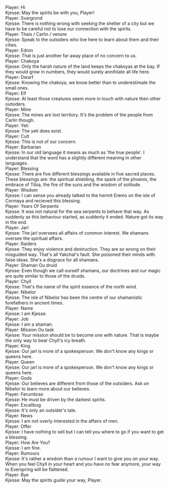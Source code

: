 Player: Hi  
Kjesse: May the spirits be with you, Player!  
Player: Svargrond  
Kjesse: There is nothing wrong with seeking the shelter of a city but we have to be careful not to lose our connection with the spirits.  
Player: Thais / Carlin / venore  
Kjesse: Speak to the outsiders who live here to learn about them and their cities.  
Player: Edron  
Kjesse: That is just another far away place of no concern to us.  
Player: Chakoya  
Kjesse: Only the harsh nature of the land keeps the chakoyas at the bay. If they would grow in numbers, they would surely annihilate all life here.  
Player: Dwarf  
Kjesse: Knowing the chakoya, we know better than to underestimate the small ones.  
Player: Elf  
Kjesse: At least those creatures seem more in touch with nature then other outsiders.  
Player: Mine  
Kjesse: The mines are lost territory. It's the problem of the people from Carlin though.  
Player: Yeti  
Kjesse: The yeti does exist.  
Player: Cult  
Kjesse: This is not of our concern.  
Player: Barbarian  
Kjesse: In our old language it means as much as 'the true people'. I understand that the word has a slightly different meaning in other languages.  
Player: Blessing  
Kjesse: There are five different blessings available in five sacred places. These blessings are: the spiritual shielding, the spark of the phoenix, the embrace of Tibia, the fire of the suns and the wisdom of solitude.  
Player: Wisdom  
Kjesse: I can sense you already talked to the hermit Eremo on the isle of Cormaya and recieved this blessing.  
Player: Years Of Serpents  
Kjesse: It was not natural for the sea serpents to behave that way. As suddenly as this behaviour started, as suddenly it ended. Nature got its way in the end.  
Player: Jarl  
Kjesse: The jarl oversees all affairs of common interest. We shamans oversee the spiritual affairs.  
Player: Raiders  
Kjesse: They enjoy violence and destruction. They are so wrong on their misguided way. That's all Yakchal's fault. She poisoned their minds with false ideas. She's a disgrace for all shamans.  
Player: Shaman Ou druid  
Kjesse: Even though we call ourself shamans, our doctrines and our magic are quite similar to those of the druids.  
Player: Chyll  
Kjesse: That's the name of the spirit essence of the north wind.  
Player: Nibelor  
Kjesse: The isle of Nibelor has been the centre of our shamanistic forefathers in ancient times.  
Player: Name  
Kjesse: I am Kjesse.  
Player: Job  
Kjesse: I am a shaman.  
Player: Mission Ou task  
Kjesse: Your mission should be to become one with nature. That is maybe the only way to bear Chyll's icy breath.  
Player: King  
Kjesse: Our jarl is more of a spokesperson. We don't know any kings or queens here.  
Player: Queen  
Kjesse: Our jarl is more of a spokesperson. We don't know any kings or queens here.  
Player: Gods  
Kjesse: Our believes are different from those of the outsiders. Ask on Nibelor to learn more about our believes.  
Player: Ferumbras  
Kjesse: He must be driven by the darkest spirits.  
Player: Excalibug  
Kjesse: It's only an outsider's tale.  
Player: News  
Kjesse: I am not overly interested in the affairs of men.  
Player: Offer  
Kjesse: I have nothing to sell but I can tell you where to go if you want to get a blessing.  
Player: How Are You?  
Kjesse: I am fine.  
Player: Rumours  
Kjesse: It's rather a wisdom than a rumour I want to give you on your way. When you feel Chyll in your heart and you have no fear anymore, your way to Everspring will be flattened.  
Player: Bye  
Kjesse: May the spirits guide your way, Player.  
